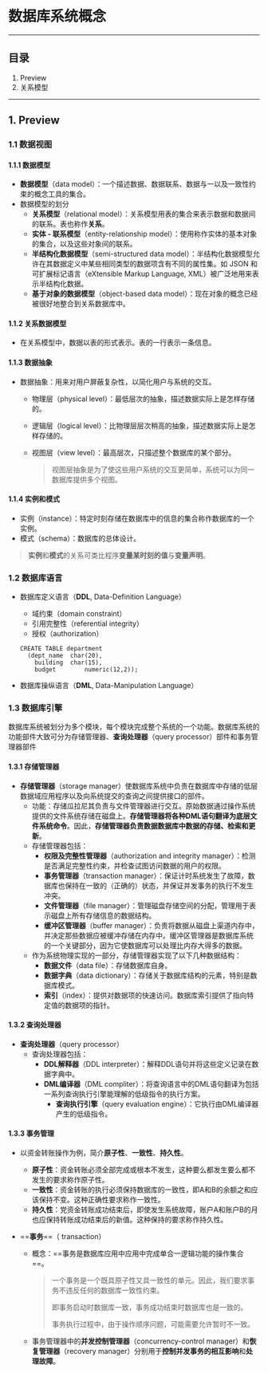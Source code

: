 # 数据库系统概念

---

## 目录

1. Preview
2. 关系模型



---

## 1. Preview

### 1.1 数据视图

#### 1.1.1 数据模型

* **数据模型**（data model）：一个描述数据、数据联系、数据与一以及一致性约束的概念工具的集合。
* 数据模型的划分
  * **关系模型**（relational model）：关系模型用表的集合来表示数据和数据间的联系。表也称作**关系**。
  * **实体 - 联系模型**（entity-relationship model）：使用称作实体的基本对象的集合，以及这些对象间的联系。
  * **半结构化数据模型**（semi-structured data model）：半结构化数据模型允许在其数据定义中某些相同类型的数据项含有不同的属性集。如 JSON 和可扩展标记语言（eXtensible Markup Language, XML）被广泛地用来表示半结构化数据。
  * **基于对象的数据模型**（object-based data model）：现在对象的概念已经被很好地整合到关系数据库中。

#### 1.1.2 关系数据模型

* 在关系模型中，数据以表的形式表示。表的一行表示一条信息。

#### 1.1.3 数据抽象

* 数据抽象：用来对用户屏蔽复杂性，以简化用户与系统的交互。

  * 物理层（physical level）：最低层次的抽象，描述数据实际上是怎样存储的。

  * 逻辑层（logical level）：比物理层层次稍高的抽象，描述数据实际上是怎样存储的。

  * 视图层（view level）：最高层次，只描述整个数据库的某个部分。

    > 视图层抽象是为了使这些用户系统的交互更简单，系统可以为同一数据库提供多个视图。

#### 1.1.4 实例和模式

* 实例（instance）：特定时刻存储在数据库中的信息的集合称作数据库的一个实例。
* 模式（schema）：数据库的总体设计。

> **实例**和**模式**的关系可类比程序**变量某时刻的值**与**变量声明**。

### 1.2 数据库语言

* 数据库定义语言（**DDL**, Data-Definition Language）

  * 域约束（domain constraint）
  * 引用完整性（referential integrity）
  * 授权（authorization）

  ~~~mysql
  CREATE TABLE department
  	(dept_name	char(20),
      building	char(15),
      budget		numeric(12,2));
  ~~~

  

* 数据库操纵语言（**DML**, Data-Manipulation Language）

### 1.3 数据库引擎

数据库系统被划分为多个模块，每个模块完成整个系统的一个功能。数据库系统的功能部件大致可分为存储管理器、**查询处理器**（query processor）部件和事务管理器部件

#### 1.3.1 存储管理器

* **存储管理器**（storage manager）使数据库系统中负责在数据库中存储的低层数据域应用程序以及向系统提交的查询之间提供接口的部件。
  * 功能：存储瓜拉尼其负责与文件管理器进行交互。原始数据通过操作系统提供的文件系统存储在磁盘上。**存储管理器将各种DML语句翻译为底层文件系统命令**。因此，**存储管理器负责数据数据库中数据的存储、检索和更新**。
  * 存储管理器包括：
    * **权限及完整性管理器**（authorization and integrity manager）：检测是否满足完整性约束，并检查试图访问数据的用户的权限。
    * **事务管理器**（transaction manager）：保证计时系统发生了故障，数据库也保持在一致的（正确的）状态，并保证并发事务的执行不发生冲突。
    * **文件管理器**（file manager）：管理磁盘存储空间的分配，管理用于表示磁盘上所有存储信息的数据结构。
    * **缓冲区管理器**（buffer manager）：负责将数据从磁盘上渠道内存中，并决定那些数据应被缓冲存储在内存中。缓冲区管理器是数据库系统的一个关键部分，因为它使数据库可以处理比内存大得多的数据。
  * 作为系统物理实现的一部分，存储管理器实现了以下几种数据结构：
    * **数据文件**（data file）：存储数据库自身。
    * **数据字典**（data dictionary）：存储关于数据库结构的元素，特别是数据库模式。
    * **索引**（index）：提供对数据项的快速访问。数据库索引提供了指向特定值的数据项的指针。

#### 1.3.2 查询处理器

* **查询处理器**（query processor）
  * 查询处理器包括：
    * **DDL解释器**（DDL interpreter）：解释DDL语句并将这些定义记录在数据字典中。
    * **DML编译器**（DML compliter）：将查询语言中的DML语句翻译为包括一系列查询执行引擎能理解的低级指令的执行方案。
      * **查询执行引擎**（query evaluation engine）：它执行由DML编译器产生的低级指令。

#### 1.3.3 事务管理

* 以资金转账操作为例，简介**原子性**、**一致性**、**持久性**。

  * **原子性**：资金转账必须全部完成或根本不发生，这种要么都发生要么都不发生的要求称作原子性。
  * **一致性**：资金转账的执行必须保持数据库的一致性，即A和B的余额之和应该保持不变。这种正确性要求称作一致性。
  * **持久性**：党资金转账成功结束后，即使发生系统故障，账户A和账户B的月也应保持转账成功结束后的新值。这种保持的要求称作持久性。

* ==**事务**==（ transaction）

  * 概念：==事务是数据库应用中应用中完成单合一逻辑功能的操作集合==。

    > 一个事务是一个既具原子性又具一致性的单元。因此，我们要求事务不违反任何的数据库一致性约束。
    >
    > 即事务启动时数据库一致，事务成功结束时数据库也是一致的。
    >
    > 事务执行过程中，由于操作顺序问题，可能需要允许暂时不一致。

  * 事务管理器中的**并发控制管理器**（concurrency-control manager）和**恢复管理器**（recovery manager）分别用于**控制并发事务的相互影响**和**处理故障**。

